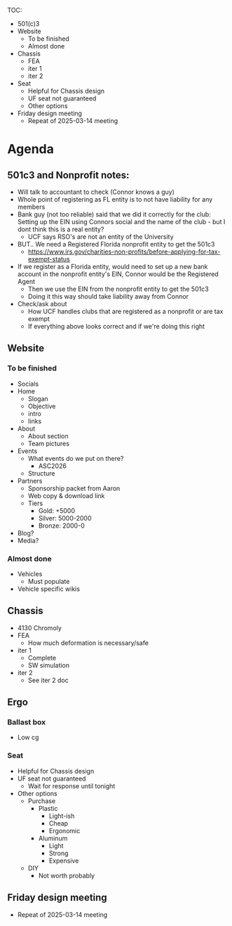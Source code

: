 TOC:
- 501(c)3
- Website
	- To be finished
	- Almost done
- Chassis
	- FEA
	- iter 1
	- iter 2
- Seat
	- Helpful for Chassis design
	- UF seat not guaranteed
	- Other options
- Friday design meeting
	- Repeat of 2025-03-14 meeting
# Agenda
## 501c3 and Nonprofit notes: 
- Will talk to accountant to check (Connor knows a guy)
- Whole point of registering as FL entity is to not have liability for any members
- Bank guy (not too reliable) said that we did it correctly for the club: Setting up the EIN using Connors social and the name of the club - but I dont think this is a real entity?
 	- UCF says RSO's are not an entity of the University
- BUT.. We need a Registered Florida nonprofit entity to get the 501c3
 	- https://www.irs.gov/charities-non-profits/before-applying-for-tax-exempt-status
- If we register as a Florida entity, would need to set up a new bank account in the nonprofit entity's EIN, Connor would be the Registered Agent
 	- Then we use the EIN from the nonprofit entity to get the 501c3
   	- Doing it this way should take liability away from Connor
- Check/ask about 	
 	- How UCF handles clubs that are registered as a nonprofit or are tax exempt
   	- If everything above looks correct and if we're doing this right
## Website
### To be finished
- Socials
- Home
	- Slogan
	- Objective
	- intro
	- links
- About
	- About section
	- Team pictures
- Events
	- What events do we put on there?
		- ASC2026
	- Structure
- Partners
	- Sponsorship packet from Aaron
	- Web copy & download link
	- Tiers
		- Gold: +5000
		- Silver: 5000-2000
		- Bronze: 2000-0
- Blog?
- Media?
### Almost done
- Vehicles
	- Must populate
- Vehicle specific wikis
## Chassis
- 4130 Chromoly
 - FEA
	 - How much deformation is necessary/safe
- iter 1
	- Complete
	- SW simulation
- iter 2
	- See iter 2 doc
## Ergo
### Ballast box
- Low cg
### Seat 
- Helpful for Chassis design
- UF seat not guaranteed
	- Wait for response until tonight
- Other options
	- Purchase
		- Plastic
			- Light-ish
			- Cheap
			- Ergonomic
		- Aluminum
			- Light
			- Strong
			- Expensive
	- DIY
		- Not worth probably
## Friday design meeting
- Repeat of 2025-03-14 meeting

